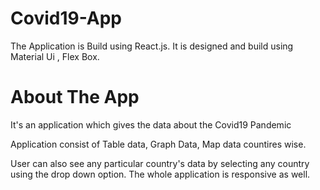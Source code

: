 # Covid19-App

The Application is Build using React.js.
It is designed and build using Material Ui , Flex Box.

# About The App

It's an application which gives the data about the Covid19 Pandemic

Application consist of Table data, Graph Data, Map data countires wise.

User can also see any  particular country's data by selecting any country using the drop down option.
The whole application is responsive as well.

